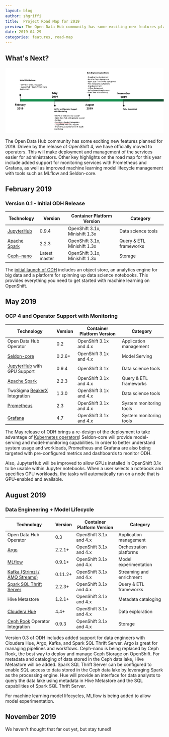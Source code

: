 ```yaml
---
layout: blog
author: shgriffi
title:  Project Road Map for 2019
preview: The Open Data Hub community has some exciting new features planned for 2019.  Driven by the release of OpenShift 4, we have officially moved to operators.  This will make deployment and management of the services easier for administrators.
date: 2019-04-29
categories: features, road-map
---
```



What's Next?
------

![alt text](../assets/img/pages/posts/2019-04-29-project-road-map-for-2019/roadmap_2019.png "Open Data Hub Road Map - 2019")

The Open Data Hub community has some exciting new features planned for 2019.  Driven by the release of OpenShift 4, we have officially moved to operators.  This will make deployment and management of the services easier for administrators.  Other key highlights on the road map for this year include added support for monitoring services with Prometheus and Grafana, as well as improved machine learning model lifecycle management with tools such as MLflow and Seldon-core.

February 2019
------
### Version 0.1 - Initial ODH Release

| Technology | Version | Container Platform Version | Category |
|--|--|--|--|
| [JupyterHub](https://jupyter.org/hub) | 0.9.4 | OpenShift 3.1x, Minishift 1.3x | Data science tools |
| [Apache Spark](http://spark.apache.org/) | 2.2.3 | OpenShift 3.1x, Minishift 1.3x | Query & ETL frameworks |
| [Ceph-nano](https://github.com/ceph/cn) | Latest master | OpenShift 3.1x, Minishift 1.3x | Storage |


The [initial launch of ODH](https://gitlab.com/opendatahub/jupyterhub-ansible) includes an object store, an analytics engine for big data and a platform for spinning up data science notebooks.  This provides everything you need to get started with machine learning on OpenShift.

May 2019
------
### OCP 4 and Operator Support with Monitoring

| Technology | Version | Container Platform Version | Category |
|--|--|--|--|
| Open Data Hub Operator | 0.2 | OpenShift 3.1x and 4.x | Application management |
| [Seldon-core](https://www.seldon.io/open-source/) | 0.2.6+ | OpenShift 3.1x and 4.x | Model Serving |
| [JupyterHub](https://jupyter.org/hub) with GPU Support | 0.9.4 | OpenShift 3.1x | Data science tools |
| [Apache Spark](http://spark.apache.org/) | 2.2.3 | OpenShift 3.1x and 4.x | Query & ETL frameworks |
| TwoSigma [BeakerX](http://beakerx.com/) Integration | 1.3.0 | OpenShift 3.1x and 4.x | Data science tools |
| [Prometheus](https://prometheus.io/) | 2.3 | OpenShift 3.1x and 4.x | System monitoring tools |
| [Grafana](https://grafana.com/) | 4.7 | OpenShift 3.1x and 4.x | System monitoring tools |


The May release of ODH brings a re-design of the deployment to take advantage of [Kubernetes operators](https://blog.openshift.com/introducing-the-operator-framework/)!   Seldon-core will provide model-serving and model-monitoring capabilities. In order to better understand system usage and workloads, Prometheus and Grafana are also being targeted with pre-configured metrics and dashboards to monitor ODH.

Also, JupyterHub will be improved to allow GPUs installed in OpenShift 3.1x to be usable within Jupyter notebooks.  When a user selects a notebook and specifies GPU workloads, the tasks will automatically run on a node that is GPU-enabled and available.

August 2019
------
### Data Engineering + Model Lifecycle

| Technology | Version | Container Platform Version | Category |
|--|--|--|--|
| Open Data Hub Operator | 0.3 | OpenShift 3.1x and 4.x | Application management |
| [Argo](https://argoproj.github.io/argo/) | 2.2.1+ | OpenShift 3.1x and 4.x | Orchestration platforms |
| [MLflow](https://mlflow.org/) | 0.9.1+ | OpenShift 3.1x and 4.x | Model experimentation |
| [Kafka (Strimzi / AMQ Streams)](https://strimzi.io/) | 0.11.2+ | OpenShift 3.1x and 4.x | Streaming and enrichment |
| [Spark SQL Thrift Server](https://spark.apache.org/docs/latest/sql-distributed-sql-engine.html#running-the-thrift-jdbcodbc-server) | 2.2.3+ | OpenShift 3.1x and 4.x | Query & ETL frameworks |
| Hive Metastore | 1.2.1+ | OpenShift 3.1x and 4.x | Metadata cataloging |
| [Cloudera Hue](http://gethue.com/) | 4.4+ | OpenShift 3.1x and 4.x | Data exploration |
| [Ceph Rook](https://rook.io/docs/rook/v0.8/ceph-quickstart.html) Operator Integration | 0.9.3 | OpenShift 3.1x and 4.x | Storage |


Version 0.3 of ODH includes added support for data engineers with Cloudera Hue, Argo, Kafka, and Spark SQL Thrift Server.  Argo is great for managing pipelines and workflows.  Ceph-nano is being replaced by Ceph Rook, the best way to deploy and manage Ceph Storage on OpenShift. For metadata and cataloging of data stored in the Ceph data lake, Hive Metastore will be added.  Spark SQL Thrift Server can be configured to enable SQL access to data stored in the Ceph data lake by leveraging Spark as the processing engine.  Hue will provide an interface for data analysts to query the data lake using metadata in Hive Metastore and the SQL capabilities of Spark SQL Thrift Server.

For machine learning model lifecycles, MLflow is being added to allow model experimentation.

November 2019
------

We haven't thought that far out yet, but stay tuned!
